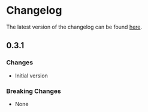 # Changelog

The latest version of the changelog can be found [here](/Azure/bicep-registry-modules/blob/main/avm/res/insights/webtest/CHANGELOG.md).

## 0.3.1

### Changes

- Initial version

### Breaking Changes

- None
